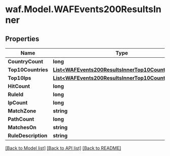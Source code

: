 # waf.Model.WAFEvents200ResultsInner

## Properties

Name | Type | Description | Notes
------------ | ------------- | ------------- | -------------
**CountryCount** | **long** |  | [optional] 
**Top10Countries** | [**List&lt;WAFEvents200ResultsInnerTop10CountriesInner&gt;**](WAFEvents200ResultsInnerTop10CountriesInner.md) |  | [optional] 
**Top10Ips** | [**List&lt;WAFEvents200ResultsInnerTop10CountriesInner&gt;**](WAFEvents200ResultsInnerTop10CountriesInner.md) |  | [optional] 
**HitCount** | **long** |  | [optional] 
**RuleId** | **long** |  | [optional] 
**IpCount** | **long** |  | [optional] 
**MatchZone** | **string** |  | [optional] 
**PathCount** | **long** |  | [optional] 
**MatchesOn** | **string** |  | [optional] 
**RuleDescription** | **string** |  | [optional] 

[[Back to Model list]](../README.md#documentation-for-models) [[Back to API list]](../README.md#documentation-for-api-endpoints) [[Back to README]](../README.md)

